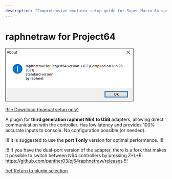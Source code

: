 ```yaml
---
description: "Comprehensive emulator setup guide for Super Mario 64 speedruns"
---
```


# raphnetraw for Project64

![](./img/raphnetraw.png)

[!file Download (manual setup only)](https://www.raphnet.net/programmation/mupen64plus-input-raphnetraw/pj64raphnetraw-1.0.7.zip)

A plugin for **third generation raphnet N64 to USB** adapters, allowing direct communication with the controller. Has low latency and provides 100% accurate inputs to console. No configuration possible (or needed).

!!!
It is suggested to use the **port 1 only** version for optimal performance.
!!!

!!!
If you have the dual-port version of the adapter, there is a fork that makes it possible to switch between N64 controllers by pressing Z+L+R: https://github.com/panther03/pj64raphnetraw/releases 
!!!

[!ref Return to plugin selection](plugin_setup.md#plugin-selection)
